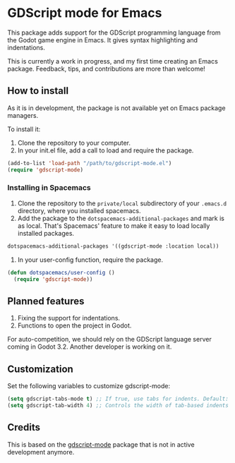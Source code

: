 # GDScript mode for Emacs #

This package adds support for the GDScript programming language from the Godot game engine in Emacs. It gives syntax highlighting and indentations.

This is currently a work in progress, and my first time creating an Emacs package. Feedback, tips, and contributions are more than welcome!


## How to install ##

As it is in development, the package is not available yet on Emacs package managers.

To install it:

1. Clone the repository to your computer.
1. In your init.el file, add a call to load and require the package.

```lisp
(add-to-list 'load-path "/path/to/gdscript-mode.el")
(require 'gdscript-mode)
```

### Installing in Spacemacs ###

1. Clone the repository to the `private/local` subdirectory of your `.emacs.d` directory, where you installed spacemacs.
2. Add the package to the `dotspacemacs-additional-packages` and mark is as local. That's Spacemacs' feature to make it easy to load locally installed packages. 

```lisp
dotspacemacs-additional-packages '((gdscript-mode :location local))
```

1. In your user-config function, require the package.

```lisp
(defun dotspacemacs/user-config ()
  (require 'gdscript-mode))
```

## Planned features ##

1. Fixing the support for indentations.
1. Functions to open the project in Godot.

For auto-competition, we should rely on the GDScript language server coming in Godot 3.2. Another developer is working on it.


## Customization ##

Set the following variables to customize gdscript-mode:

```lisp
(setq gdscript-tabs-mode t) ;; If true, use tabs for indents. Default: t
(setq gdscript-tab-width 4) ;; Controls the width of tab-based indents
```


## Credits ##

This is based on the [gdscript-mode](https://github.com/akoaysigod/gdscript-mode) package that is not in active development anymore.
